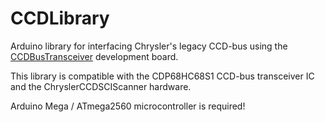 # CCDLibrary
Arduino library for interfacing Chrysler's legacy CCD-bus using the [CCDBusTransceiver](https://github.com/laszlodaniel/CCDBusTransceiver) development board.

This library is compatible with the CDP68HC68S1 CCD-bus transceiver IC and the ChryslerCCDSCIScanner hardware.

Arduino Mega / ATmega2560 microcontroller is required!

